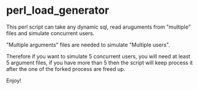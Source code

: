# perl_load_generator
This perl script can take any dynamic sql, read aruguments from "multiple" files and simulate concurrent users. 

"Multiple arguments" files are needed to simulate "Multiple users". 

Therefore if you want to simulate 5 concurrent users, you will need at least 5 argument files, if you have more than 5 then the script will keep process it after the one of the forked process are freed up.

Enjoy!


